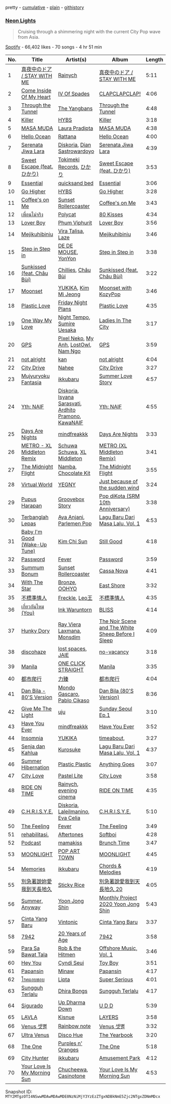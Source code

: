 pretty - [cumulative](/playlists/cumulative/37i9dQZF1DWZQ9qjpEt3QA.md) - [plain](/playlists/plain/37i9dQZF1DWZQ9qjpEt3QA) - [githistory](https://github.githistory.xyz/mackorone/spotify-playlist-archive/blob/main/playlists/plain/37i9dQZF1DWZQ9qjpEt3QA)

### [Neon Lights](https://open.spotify.com/playlist/37i9dQZF1DWZQ9qjpEt3QA)

> Cruising through a shimmering night with the current City Pop wave from Asia.

[Spotify](https://open.spotify.com/user/spotify) - 66,402 likes - 70 songs - 4 hr 51 min

| No. | Title | Artist(s) | Album | Length |
|---|---|---|---|---|
| 1 | [真夜中のドア / STAY WITH ME](https://open.spotify.com/track/7pFNLw96R1V5Yxwu0Pw3ie) | [Rainych](https://open.spotify.com/artist/3dTzeO0QCd86cXSgQ04Y3r) | [真夜中のドア / STAY WITH ME](https://open.spotify.com/album/410VVfLKnd8YjwPRCZi4hI) | 5:11 |
| 2 | [Come Inside Of My Heart](https://open.spotify.com/track/3Eb5sztvEMa0Mqnb8DUAlU) | [IV Of Spades](https://open.spotify.com/artist/4k9wp4ipHdA1bu1T4x1ZTG) | [CLAPCLAPCLAP!](https://open.spotify.com/album/5mGR6qKnpILzSzq1yyAUXk) | 4:06 |
| 3 | [Through the Tunnel](https://open.spotify.com/track/0yuCGyf9UYFjoxQuJqJTm3) | [The Yangbans](https://open.spotify.com/artist/2YnwThp48Nrhtf7JIBCpbu) | [Through the Tunnel](https://open.spotify.com/album/1AGVQTchxNPR1BCLzK83CI) | 4:48 |
| 4 | [Killer](https://open.spotify.com/track/0skOmSnfoOEOjCvkkvymhz) | [HYBS](https://open.spotify.com/artist/4mr4X9nJC8DPlNukWbgAaI) | [Killer](https://open.spotify.com/album/1PAYLLRK9lMJQVZlWpPkjr) | 3:18 |
| 5 | [MASA MUDA](https://open.spotify.com/track/0eSwUxNz2EFlGC7Wn5Lsra) | [Laura Pradipta](https://open.spotify.com/artist/3DjOjSvtE3thRSMBeBR4kH) | [MASA MUDA](https://open.spotify.com/album/53E46YfYxg4Wbogp1ihzSV) | 4:38 |
| 6 | [Hello Ocean](https://open.spotify.com/track/31f410ElY7WUXOs51HVtmx) | [Rattana](https://open.spotify.com/artist/3cvn81dfHNBsjPglcn9XeL) | [Hello Ocean](https://open.spotify.com/album/4kl4SGRxJut7Lk069v2DPb) | 4:00 |
| 7 | [Serenata Jiwa Lara](https://open.spotify.com/track/7ivFVBVYH5akFOtOAyeJ4j) | [Diskoria](https://open.spotify.com/artist/4Z9pg3LzMfuuSgl3hMDYuG), [Dian Sastrowardoyo](https://open.spotify.com/artist/2z03bPWIFofruoPDCNj7GG) | [Serenata Jiwa Lara](https://open.spotify.com/album/3nDWFZkpTnxeyAHs4348DQ) | 4:39 |
| 8 | [Sweet Escape \(feat\. ひかり\)](https://open.spotify.com/track/6Whj4AAx1Y2xSCJhpRvTpt) | [Tokimeki Records](https://open.spotify.com/artist/73vrL9RiKlSaQFo2izavC1), [ひかり](https://open.spotify.com/artist/7FqXFvzwNYVhW12u5O3yUc) | [Sweet Escape \(feat\. ひかり\)](https://open.spotify.com/album/6QWulBLmOcERqXcs2tSxh6) | 3:53 |
| 9 | [Essential](https://open.spotify.com/track/5jtEduKSyyJXEE6IbZFLJR) | [quicksand bed](https://open.spotify.com/artist/5PHCGqnqL1dzGEud0XL2ym) | [Essential](https://open.spotify.com/album/6WdkSCs0MlShCNo8FQTNC0) | 3:06 |
| 10 | [Go Higher](https://open.spotify.com/track/350MlI4iDtv6fYwM4PKSA4) | [HYBS](https://open.spotify.com/artist/4mr4X9nJC8DPlNukWbgAaI) | [Go Higher](https://open.spotify.com/album/1e1tDPUR08v96ZT7RPV7eb) | 3:28 |
| 11 | [Coffee's on Me](https://open.spotify.com/track/3P2bJaakq9DyvGCco9Ddhx) | [Sunset Rollercoaster](https://open.spotify.com/artist/7BqRcZsHYYQeqMAOp7e532) | [Coffee's on Me](https://open.spotify.com/album/0dFsQp0ZUhABhxJX0eeBeD) | 3:43 |
| 12 | [เพื่อนไม่จริง](https://open.spotify.com/track/05WHgjtWx32x40VmFkLnOd) | [Polycat](https://open.spotify.com/artist/1ssEwBiz4ZKrbgR6o8vOeg) | [80 Kisses](https://open.spotify.com/album/4z8dyovQ2XGFESeEeRam95) | 4:34 |
| 13 | [Lover Boy](https://open.spotify.com/track/2rd4FH1cSaWGc0ZiUaMbX9) | [Phum Viphurit](https://open.spotify.com/artist/5mqguTgtaoCMNMZD6txCh6) | [Lover Boy](https://open.spotify.com/album/6q6pANmFQbMk7KzlzNeBep) | 3:56 |
| 14 | [Mejikuhibiniu](https://open.spotify.com/track/0wBdb4pmz0hyyI0M6ilZTy) | [Vira Talisa](https://open.spotify.com/artist/51Ssgb0bFNfHyAXc3Fpmuv), [Laze](https://open.spotify.com/artist/1IqTdUbQ33vM6tbV1fiWKZ) | [Mejikuhibiniu](https://open.spotify.com/album/5ErP3mluV25TH2ncKKcWM4) | 3:46 |
| 15 | [Step in Step in](https://open.spotify.com/track/0qzFZw1TWpnc2XyGM8lhKs) | [DE DE MOUSE](https://open.spotify.com/artist/1mZtAFuxFAgqmTCqfKLWoj), [YonYon](https://open.spotify.com/artist/31cQ1UZ89lT9gFf6bvADZl) | [Step in Step in](https://open.spotify.com/album/43riaF3pwPBkCthmadVPu4) | 3:38 |
| 16 | [Sunkissed \(feat\. Châu Bùi\)](https://open.spotify.com/track/1HQcB17Uevy4vdHlsuqCqe) | [Chillies](https://open.spotify.com/artist/2xvW7dgL1640K8exTcRMS4), [Châu Bùi](https://open.spotify.com/artist/6mKDR6IdsyqRp38x1uigAR) | [Sunkissed \(feat\. Châu Bùi\)](https://open.spotify.com/album/2greZVau20V2fjDYKe7PcK) | 3:22 |
| 17 | [Moonset](https://open.spotify.com/track/1fQrmSaN8EOxbZQrFcihQZ) | [YUKIKA](https://open.spotify.com/artist/4RfI1z9u2xIc5Qnqac4JbO), [Kim Mi Jeong](https://open.spotify.com/artist/62i8ukH7NagOk7lZE6B3xA) | [Moonset with KozyPop](https://open.spotify.com/album/1XULv2rBeMhr16Pq3HFP19) | 3:46 |
| 18 | [Plastic Love](https://open.spotify.com/track/0K9rIsZfdlzAoOEWyeFQYM) | [Friday Night Plans](https://open.spotify.com/artist/71YfYiTx6KAZFJfKaNYueQ) | [Plastic Love](https://open.spotify.com/album/0r4h34q8ZTo1LvtXb1fIG6) | 4:35 |
| 19 | [One Way My Love](https://open.spotify.com/track/3HxDFhicGXxE5hlvypryCU) | [Night Tempo](https://open.spotify.com/artist/76B4kqqCUdVdAo9AG5LNWF), [Sumire Uesaka](https://open.spotify.com/artist/4hRg5l2hXQl3lAzffFF8P8) | [Ladies In The City](https://open.spotify.com/album/4aq2qIVPFSS5mkKKKKKSO7) | 3:17 |
| 20 | [GPS](https://open.spotify.com/track/7mSXu1Q76JGPLYolCKp3Xw) | [Pixel Neko](https://open.spotify.com/artist/6lKBdKySIpWUb4tA7hYzU7), [My Anh](https://open.spotify.com/artist/3C9BZr3AmjZ89zzcOdkA4i), [LostOwl](https://open.spotify.com/artist/2nO3NsrkKhV3cBI7X1wYbb), [Nam Ngo](https://open.spotify.com/artist/5rEpvWrgw0tvax27frKVlH) | [GPS](https://open.spotify.com/album/1dabh9kedSOCHQSXE1cYsN) | 3:59 |
| 21 | [not alright](https://open.spotify.com/track/3qvK5qHvwP1mX6g9lOF2dJ) | [kan](https://open.spotify.com/artist/1lBTgx2dax8DTyeZ4URvzZ) | [not alright](https://open.spotify.com/album/4UrsL2atzrnEEeVeSxlfRB) | 4:04 |
| 22 | [City Drive](https://open.spotify.com/track/1lKA6Qy1QbzSeF0Ec7iolp) | [Nahee](https://open.spotify.com/artist/5uTRxWUE0w5hHOui1lbQjD) | [City Drive](https://open.spotify.com/album/2oAZ4ieVQt9DWutbX2jKB1) | 3:27 |
| 23 | [Mujyuryoku Fantasia](https://open.spotify.com/track/6ybC10sFcKQMi6TdC4Ejsv) | [ikkubaru](https://open.spotify.com/artist/3jOVGGa69UVA6d1InnQabx) | [Summer Love Story](https://open.spotify.com/album/1rw8tou2EeehTwI6oGhsJV) | 4:57 |
| 24 | [Yth: NAIF](https://open.spotify.com/track/0YuZ7HexTHIw6Dm2n9ZDab) | [Diskoria](https://open.spotify.com/artist/4Z9pg3LzMfuuSgl3hMDYuG), [Isyana Sarasvati](https://open.spotify.com/artist/05CRzFTp7TouOXPuH6Tapu), [Ardhito Pramono](https://open.spotify.com/artist/3TkSKriI4EZmTxSFyzs0fd), [KawaNAIF](https://open.spotify.com/artist/3VRqVXKE255LdwstWIkl0W) | [Yth: NAIF](https://open.spotify.com/album/4nANc60JTeBPqn2j2ZvJZl) | 4:55 |
| 25 | [Days Are Nights](https://open.spotify.com/track/2zSpr0FRXXuXzUtwK80bPF) | [mindfreakkk](https://open.spotify.com/artist/72eq3oLf1MBNNAZNv0Ua0a) | [Days Are Nights](https://open.spotify.com/album/7fxotoulbnoQ3r5z5MztBM) | 3:33 |
| 26 | [METRO \- XL Middleton Remix](https://open.spotify.com/track/52QdtRrirgHtZJ6JLSbpD8) | [Schuwa Schuwa](https://open.spotify.com/artist/3Zcl5m1Mre2ZlfVU7xYSC8), [XL Middleton](https://open.spotify.com/artist/6jvRzmQ1J8Kr2QEi6JzQmh) | [METRO \(XL Middleton Remix\)](https://open.spotify.com/album/4QAelJ3mjmDtK9tkGOblvV) | 3:41 |
| 27 | [The Midnight Flight](https://open.spotify.com/track/5dkRhWKooE7u39PHvke1i2) | [Namba](https://open.spotify.com/artist/3f6vHFzOFH0pHidakH57Gy), [Chocolate Kit](https://open.spotify.com/artist/4j5XaWuESB6OHy4Eblktqw) | [The Midnight Flight](https://open.spotify.com/album/5h87AL0dOom7DOBgmFkgCK) | 3:55 |
| 28 | [Virtual World](https://open.spotify.com/track/3GlQyFwsP9SbqDbLws67FO) | [YEGNY](https://open.spotify.com/artist/2bLAgTUhO43UF0DhE7Rrm4) | [Just because of the sudden wind](https://open.spotify.com/album/5xiBNgDcroZnam0CXegDOu) | 3:24 |
| 29 | [Pupus Harapan](https://open.spotify.com/track/1ABvISIP8cNOF3T8krbYC7) | [Groovebox Story](https://open.spotify.com/artist/4bHOW2FNQ5JAEWBAQoVQB5) | [Pop diKota \(SRM 10th Anniversary\)](https://open.spotify.com/album/200pEAgk87ajUpHGty4MDJ) | 3:38 |
| 30 | [Terbanglah Lepas](https://open.spotify.com/track/0mLvVZ14uhcPI7dbOJ69Un) | [Aya Anjani](https://open.spotify.com/artist/3nslXNEDlUex5fcETXA5Lf), [Parlemen Pop](https://open.spotify.com/artist/4GPfmTXPBtz1eIdrdNOB3e) | [Lagu Baru Dari Masa Lalu, Vol\. 1](https://open.spotify.com/album/5b2swSWZfAc8EZ5v0VTzSi) | 4:53 |
| 31 | [Baby I'm Good \(Wake\-Up Tune\)](https://open.spotify.com/track/0Dhd8t73mR5sqwDOO21ag2) | [Kim Chi Sun](https://open.spotify.com/artist/6R5x0FCE48rOtZjazPbRyh) | [Still Good](https://open.spotify.com/album/4qBbqh8QtYLOHyRbpQ2nZx) | 4:18 |
| 32 | [Password](https://open.spotify.com/track/3Th1HFNWilrRJyIvjBxNj5) | [Fever](https://open.spotify.com/artist/78emMqMZWaWiYUGSlXwIxw) | [Password](https://open.spotify.com/album/4rgVJF3Omwi23EJ0Nvc8ec) | 3:59 |
| 33 | [Summum Bonum](https://open.spotify.com/track/1i0GPOOiWudGbWlApdADbp) | [Sunset Rollercoaster](https://open.spotify.com/artist/7BqRcZsHYYQeqMAOp7e532) | [Cassa Nova](https://open.spotify.com/album/7qDgQiJVHJwOiFtYCBYIxn) | 4:41 |
| 34 | [With The Star](https://open.spotify.com/track/5v7RICydLLBV5AKoCRmfrG) | [Bronze](https://open.spotify.com/artist/4YJiSEvipvRRttmmpvT3U7), [OOHYO](https://open.spotify.com/artist/50Zu2bK9y5UAtD0jcqk5VX) | [East Shore](https://open.spotify.com/album/3haGGKVIiuJ8wlJBriAhPP) | 3:32 |
| 35 | [不標準情人](https://open.spotify.com/track/5TlQjk6LfvsGbnNOR555va) | [Freckle](https://open.spotify.com/artist/0LWVgqTRkGQkN6Txprc6LF), [Leo王](https://open.spotify.com/artist/5Zn94mKQQYVZUvhiIXeXdP) | [不標準情人](https://open.spotify.com/album/5ue5bCo48QRPUOi7y8Egj1) | 4:35 |
| 36 | [เกี่ยวกันไหม \(You\)](https://open.spotify.com/track/2IuZlsxVbaDpYvfkZyWvnN) | [Ink Waruntorn](https://open.spotify.com/artist/1Twi7NfmUzbXF7lEMaGCqF) | [BLISS](https://open.spotify.com/album/4mdc1YH7aJo13ZgvihEkOa) | 4:14 |
| 37 | [Hunky Dory](https://open.spotify.com/track/79s8CsG6AxcfPxyLVvlFqf) | [Ray Viera Laxmana](https://open.spotify.com/artist/4d71lT61WEn2SsjEgeSbBf), [Monsdim](https://open.spotify.com/artist/4TSyT8NNuZfgzHVAfsnkQv) | [The Noir Scene and The White Sheep Before I Sleep](https://open.spotify.com/album/551bI1L2hl1saZBLyALX0t) | 4:09 |
| 38 | [discohaze](https://open.spotify.com/track/7x7CRaBCFtmKFAbc9N3iwx) | [lost spaces](https://open.spotify.com/artist/387YZVajWRq3ZPiCxiX07b), [JAIE](https://open.spotify.com/artist/74Zk4BaTpscIf6k04UoCds) | [no\-vacancy](https://open.spotify.com/album/5DrKVvCMN1ail6mAmnobXq) | 3:18 |
| 39 | [Manila](https://open.spotify.com/track/32OLhhBNdDypGemTbxDavN) | [ONE CLICK STRAIGHT](https://open.spotify.com/artist/457BGAQIRpxlvY5gcbDjUQ) | [Manila](https://open.spotify.com/album/0W2sFOFR8ZRKjJ520qFyR6) | 3:35 |
| 40 | [都市爬行](https://open.spotify.com/track/1HOSSdZd96ZdBrLGsngL13) | [力臻](https://open.spotify.com/artist/41OlgB0qOZFB786hN2CP1k) | [都市爬行](https://open.spotify.com/album/6OXwU2yLe6IAKTlK4qMgmS) | 4:04 |
| 41 | [Dan Bila \- 80'S Version](https://open.spotify.com/track/5lev02UnV726JTgVEfgudy) | [Mondo Gascaro](https://open.spotify.com/artist/6x92tfaXHuPBctPxrfTeMY), [Pablo Cikaso](https://open.spotify.com/artist/6TbuyXmFnfO8OvW0KrhIKS) | [Dan Bila \(80'S Version\)](https://open.spotify.com/album/6A48UOi3IqLK6R3S8TcQc2) | 8:36 |
| 42 | [Give Me The Light](https://open.spotify.com/track/63K56gwJ3ALMJsIwiOq4CF) | [uju](https://open.spotify.com/artist/6g2HsIivvQ7UGirVhksd92) | [Sunday Seoul Ep.1](https://open.spotify.com/album/6ZW5WYi1P6odIEMJDH4xBC) | 3:10 |
| 43 | [Have You Ever](https://open.spotify.com/track/6lMcbUMHMDkGCiuj8Dm5BL) | [mindfreakkk](https://open.spotify.com/artist/72eq3oLf1MBNNAZNv0Ua0a) | [Have You Ever](https://open.spotify.com/album/5Zc4mgLhFNdsjzqeIdPvIv) | 3:52 |
| 44 | [Insomnia](https://open.spotify.com/track/0AAEFC3RGirgzRFhi44Y79) | [YUKIKA](https://open.spotify.com/artist/4RfI1z9u2xIc5Qnqac4JbO) | [timeabout,](https://open.spotify.com/album/1cBAfX0otvkoIOI6HtOrAc) | 3:27 |
| 45 | [Senja dan Kahlua](https://open.spotify.com/track/0YtWMWrO3A5urhzDFAzTgx) | [Kurosuke](https://open.spotify.com/artist/5Le7DsHESXGLb12JNKPpnR) | [Lagu Baru Dari Masa Lalu, Vol\. 1](https://open.spotify.com/album/5b2swSWZfAc8EZ5v0VTzSi) | 4:37 |
| 46 | [Summer Hibernation](https://open.spotify.com/track/7h9y9f4gE9u3NmC89d0Flb) | [Plastic Plastic](https://open.spotify.com/artist/0YjEWrRKD9nBJfeF5eLdBd) | [Anything Goes](https://open.spotify.com/album/1i8cyjNDcIzXTKznYzfF9a) | 3:07 |
| 47 | [City Love](https://open.spotify.com/track/74dVN7rzRYU9R8RDkpVxNU) | [Pastel Lite](https://open.spotify.com/artist/7BSBLoz0qlHdjqZEdmA6U5) | [City Love](https://open.spotify.com/album/44G2reK3LwLKagXmoDx8H7) | 3:58 |
| 48 | [RIDE ON TIME](https://open.spotify.com/track/7a6Gj71tooMRmxcZwdGNnh) | [Rainych](https://open.spotify.com/artist/3dTzeO0QCd86cXSgQ04Y3r), [evening cinema](https://open.spotify.com/artist/6NQ3DibpWMigY2cXJr9KYv) | [RIDE ON TIME](https://open.spotify.com/album/5nS4tUBMNOf9ZX8bd5bgbl) | 4:35 |
| 49 | [C.H.R.I.S.Y.E.](https://open.spotify.com/track/42si4ikg5dh732gPuQ0xHb) | [Diskoria](https://open.spotify.com/artist/4Z9pg3LzMfuuSgl3hMDYuG), [Laleilmanino](https://open.spotify.com/artist/3Wf4i7kB01QI2wQlEgxKFm), [Eva Celia](https://open.spotify.com/artist/0D0AtqH4LxV9AkcdMqKkLY) | [C.H.R.I.S.Y.E.](https://open.spotify.com/album/3CVNmMgqfF8Rr3tiOqFvkH) | 5:10 |
| 50 | [The Feeling](https://open.spotify.com/track/4fGRVDUgCCAtPkZAy6E7T9) | [Fever](https://open.spotify.com/artist/78emMqMZWaWiYUGSlXwIxw) | [The Feeling](https://open.spotify.com/album/0nQTMDFUcsoxCHsSUoO2J9) | 3:49 |
| 51 | [rehabilitasi.](https://open.spotify.com/track/6vhnz5MiMTbk42oUoYnCh7) | [Aftertones](https://open.spotify.com/artist/48ltWo8j0jJsy7Ly2XDgqc) | [Softboi](https://open.spotify.com/album/4d7cclZUEfdz0fHFPg0GRG) | 4:28 |
| 52 | [Podcast](https://open.spotify.com/track/7uCA0lY4vsR98wcAwATSCO) | [mamakiss](https://open.spotify.com/artist/5itRWli5gwKtm3WHcxeSGJ) | [Brunch Time](https://open.spotify.com/album/2ZOl7gmy5ShGP0yLESQu6Q) | 3:47 |
| 53 | [MOONLIGHT](https://open.spotify.com/track/3R65jxrYZy7oRvmrBnox7J) | [POP ART TOWN](https://open.spotify.com/artist/6nu39YK7u99qv6JdygWuxG) | [MOONLIGHT](https://open.spotify.com/album/2awLWuhPKSgSJWrqSSWS1j) | 4:45 |
| 54 | [Memories](https://open.spotify.com/track/20AYTqY5fkCDvNN1EJytyh) | [ikkubaru](https://open.spotify.com/artist/3jOVGGa69UVA6d1InnQabx) | [Chords & Melodies](https://open.spotify.com/album/0AXZJQdtYuxOqn50svT1eB) | 4:19 |
| 55 | [別急著說妳愛我到天長地久](https://open.spotify.com/track/1BhjeUl8YkY20lfmpmwfAj) | [Sticky Rice](https://open.spotify.com/artist/3WKrI3XoAOlmHlR9cl6M11) | [別急著說愛我到天長地久 20](https://open.spotify.com/album/0vKhnsFBuItT2ufOlX9RAi) | 4:05 |
| 56 | [Summer, Anyway](https://open.spotify.com/track/2UnKYBjiwH3AK14PXJRWzv) | [Yoon Jong Shin](https://open.spotify.com/artist/0hW1muryuCdZLfjoLrUhnw) | [Monthly Project 2020 Yoon Jong Shin](https://open.spotify.com/album/0aQdWBzoZP9MFmYW9N68FK) | 5:43 |
| 57 | [Cinta Yang Baru](https://open.spotify.com/track/60B0QJiu537CpR271O0ael) | [Vintonic](https://open.spotify.com/artist/656eL5tEeJqWHwvkJn5TIW) | [Cinta Yang Baru](https://open.spotify.com/album/4VY2hVNomWfL1TDgVCoVp8) | 3:37 |
| 58 | [7942](https://open.spotify.com/track/0xzKYFkaAz6ghf4b5DFWNb) | [20 Years of Age](https://open.spotify.com/artist/0KaZcu3pEVHfYOnB62eLFp) | [7942](https://open.spotify.com/album/6fURT60sqPccrtfa0bhgpO) | 3:58 |
| 59 | [Para Sa Bawat Tala](https://open.spotify.com/track/1XCAAVAfZQYnNymGIf87Ci) | [Rob & the Hitmen](https://open.spotify.com/artist/403zqZkXe0eu3LaDHRzXan) | [Offshore Music, Vol\. 1](https://open.spotify.com/album/26oMuuJGRoanfk3lyUOoHs) | 3:46 |
| 60 | [Hey You](https://open.spotify.com/track/33DSizc0awGwq4MEBX7vYg) | [Cyndi Seui](https://open.spotify.com/artist/6Vl77bkShN9BMikIfhdHG9) | [Toy Boy](https://open.spotify.com/album/2GlRBipf5fOYz9gSGICgyG) | 3:51 |
| 61 | [Papansin](https://open.spotify.com/track/3cdVZ0zqOHl8cS0bR06oKZ) | [Minaw](https://open.spotify.com/artist/3WDWdGrDmyczFUkPPkd8aK) | [Papansin](https://open.spotify.com/album/3p1jcWloxr38uAQKB1AiHf) | 4:17 |
| 62 | [โรคแอบชอบ](https://open.spotify.com/track/77yWW5kFvEnOknfGeKSl6I) | [Lipta](https://open.spotify.com/artist/2DaMrZndfGgM3yd9ivadRC) | [Super Serious](https://open.spotify.com/album/4QCpZmpuRq2ulKKBeHxNfa) | 4:01 |
| 63 | [Sungguh Terlalu](https://open.spotify.com/track/2ooOtbd0mJ27xhwwGCnnkb) | [Dhira Bongs](https://open.spotify.com/artist/1OnA7BIptSxofkEpSipGhV) | [Sungguh Terlalu](https://open.spotify.com/album/1TDcayS0iX7Ky7O0a6qvEs) | 4:17 |
| 64 | [Sigurado](https://open.spotify.com/track/4XCFHies3PCuxqzGJaKsu6) | [Up Dharma Down](https://open.spotify.com/artist/3wbCeEPAW6po7J46netxMT) | [U D D](https://open.spotify.com/album/1soFNLmLx08oNlhgBtQB5g) | 5:39 |
| 65 | [LAVLA](https://open.spotify.com/track/5RiDkhVXWyMlh51wSGV8tU) | [Kisnue](https://open.spotify.com/artist/64A4Dn0L0xf7GTreuOgJ1F) | [LAYERS](https://open.spotify.com/album/1DS9Xblo2wodlneXD9nXYw) | 3:58 |
| 66 | [Venus 샛별](https://open.spotify.com/track/000j3FwREid2RIpm6nTLn9) | [Rainbow note](https://open.spotify.com/artist/5qgNxAqFqHpGVqZQHvrm17) | [Venus 샛별](https://open.spotify.com/album/70zQXUoP3iBxwdGxTFM5ya) | 3:32 |
| 67 | [Ultra Venus](https://open.spotify.com/track/0QhWeC7nAvAOyKNA279gRT) | [Disco Hue](https://open.spotify.com/artist/6k0tAEcYn1sa2M3EZhlEfw) | [The Yearbook](https://open.spotify.com/album/6Zqb6O4wNqSwUe6uR6Bdpo) | 3:20 |
| 68 | [The One](https://open.spotify.com/track/3ToRoy9OQHoiz662kJvTTu) | [Purples n' Oranges](https://open.spotify.com/artist/2TmqQRA5s51zD2C4zbiqPq) | [The One](https://open.spotify.com/album/1mHIev96eFTEdby7dAoT67) | 5:18 |
| 69 | [City Hunter](https://open.spotify.com/track/3r7IlRaVffevh2JkhIF0Vj) | [ikkubaru](https://open.spotify.com/artist/3jOVGGa69UVA6d1InnQabx) | [Amusement Park](https://open.spotify.com/album/25IDIVfQRGihHQswzbgfL0) | 4:12 |
| 70 | [Your Love Is My Morning Sun](https://open.spotify.com/track/2NUkNwQ0mueTBvjk2B8qO5) | [Chucheewa](https://open.spotify.com/artist/3CGdklrdSj2in8Kjc43hQU), [Casinotone](https://open.spotify.com/artist/3k9FRWf2JzOTyJFWNwhTvA) | [Your Love Is My Morning Sun](https://open.spotify.com/album/2Mf8sJl6JHdep4HXFvfeMH) | 4:53 |

Snapshot ID: `MTY2MTgzOTI4NSwwMDAwMDAwMDE0NzNiMjY3YzEzZTgxNDBkNmE5Zjc2NTgxZDNmMDcx`
